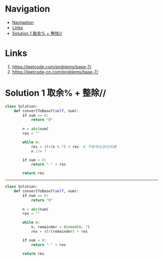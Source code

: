 # Navigation
- [Navigation](#navigation)
- [Links](#links)
- [Solution 1 取余% + 整除//](#solution-1-%e5%8f%96%e4%bd%99--%e6%95%b4%e9%99%a4)

# Links
1. https://leetcode.com/problems/base-7/
2. https://leetcode-cn.com/problems/base-7/


# Solution 1 取余% + 整除//
```python
class Solution:
    def convertToBase7(self, num):
        if num == 0:
            return "0"
        
        n = abs(num)
        res = ""

        while n:
            res = str(n % 7) + res  # 不断地从低位构建
            n //= 7

        if num < 0:
            return "-" + res

        return res
```
---
```python
class Solution:
    def convertToBase7(self, num):
        if num == 0:
            return "0"
        
        n = abs(num)
        res = ""

        while n:
            n, remainder = divmod(n, 7)
            res = str(remainder) + res

        if num < 0:
            return "-" + res

        return res
```